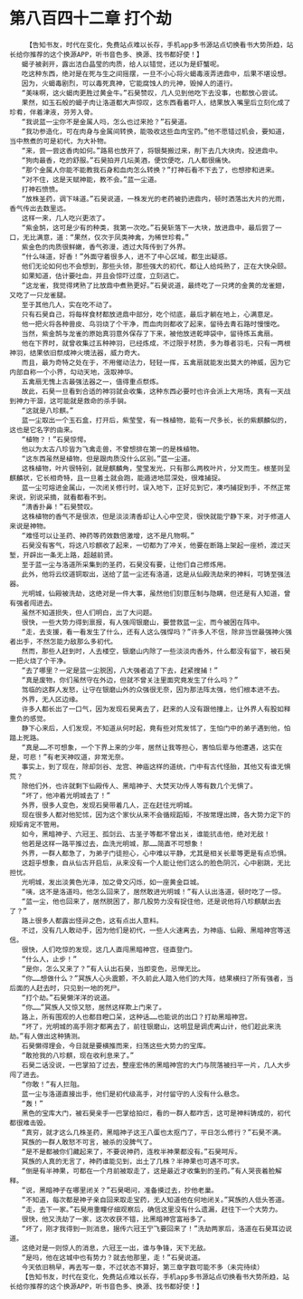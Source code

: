 # 第八百四十二章 打个劫
        【告知书友，时代在变化，免费站点难以长存，手机app多书源站点切换看书大势所趋，站长给你推荐的这个换源APP，听书音色多、换源、找书都好使！】
       蝎子被剥开，露出洁白晶莹的肉质，给人以错觉，还以为是虾蟹呢。
       吃这种东西，绝对是在死与生之间摇摆，一旦不小心将火蝎毒液弄进鼎中，后果不堪设想。
       因为，火蝎毒剧烈，可以毒死真神，它能腐蚀人的元神，毁掉人的道行。
       “美味啊，这火蝎肉更胜过黄金牛。”石昊赞叹，几人见到他吃下去没事，也都放心尝试。
       果然，如玉石般的蝎子肉让洛道都大声惊叹，这东西看着吓人，结果放入嘴里后立刻化成了珍肴，伴着津液，芬芳入骨。
       “我说蓝一尘你不是金属人吗，怎么也过来抢？”石昊道。
       “我功参造化，可在肉身与金属间转换，能吸收这些血肉宝药。”他不愿错过机会，要知道，当中熬煮的可是初代，为大补物。
       “来，尝一尝这香肉如何。”路易也放开了，将银獒搬过来，削下去几大块肉，投进鼎中。
       “狗肉最香，吃的舒服。”石昊拍开几坛美酒，便饮便吃，几人都很痛快。
       “那个金属人你能不能教我石身和血肉怎么转换？”打神石看不下去了，也想掺和进来。
       “对不住，这是天赋神能，教不会。”蓝一尘道。
       打神石愤愤。
       “放株圣药，调下味道。”石昊说道，一株发光的老药被扔进鼎内，顿时洒落出大片的光雨，香气传出去数里远。
       这样一来，几人吃兴更浓了。
       “紫金鹄，这可是少有的种类，我第一次吃。”石昊斩落下一大块，放进鼎中，最后尝了一口，无比满意，道：“果然，仅次于凤类神禽，为稀世珍肴。”
       紫金色的肉质很鲜嫩，香气弥漫，透过大阵传到了外界。
       “什么味道，好香！”外面守着很多人，进不了中心区域，都生出疑惑。
       他们无论如何也不会想到，那些头领，那些强大的初代，都让人给炖熟了，正在大快朵颐。
       如果知道，估计要吐血，并且会惊吓过度，立刻逃亡。
       “这龙雀，我觉得烤熟了比放鼎中煮熟更好。”石昊说道，最终吃了一只烤的金黄的龙雀翅，又吃了一只龙雀腿。
       至于其他几人，实在吃不动了。
       只有石昊自己，将每样食材都放进鼎中部分，吃个彻底，最后才躺在地上，心满意足。
       他一把火将各种兽皮、鸟羽烧了个干净，而血肉则都收了起来，留待去青石路时慢慢吃。
       当然，紫金鹄与龙雀的原始真羽意外保存了下来，被他放进乾坤袋中，留待炼五禽扇。
       他在下界时，就曾收集过五种神羽，已经炼成，不过限于材质，多为尊者羽毛，只有一两根神羽，结果依旧祭成神火境法器，威力奇大。
       而且，最为奇特之处在于，不用催动法力，轻轻一挥，五禽扇就能发出莫大的神威，因为它内部自称一个小界，勾动天地，汲取神华。
       五禽扇无愧上古最强法器之一，值得重点祭炼。
       故此，石昊一旦看到合适的神羽就会收集，这种东西必要时也许会派上大用场，真有一天战到神力干涸，这可能就是救命的杀手锏。
       “这就是八珍麒。”
       蓝一尘取出一个玉石盒，打开后，紫莹莹，有一株植物，能有一尺多长，长的紫麒麟似的，这也是它名字的由来。
       “植物？！”石昊惊愕。
       他以为太古八珍皆为飞禽走兽，不曾想排在第一的是株植物。
       “这东西虽然是植物，但是跟肉质没什么区别。”蓝一尘道。
       这株植物，叶片很特别，就是麒麟角，莹莹发光，只有那么两枚叶片，分叉而生。根茎则呈麒麟状，它长相奇特，且一旦着土就会跑，能遁进地层深处，很难捕捉。
       蓝一尘可熔进金属山，一次闭关修行时，误入地下，正好见到它，凑巧捕捉到手，不然正常来说，别说采摘，就看都看不到。
       “清香扑鼻！”石昊赞叹。
       这株植物的香气不是很浓，但是淡淡清香却让人心中空灵，很快就能宁静下来，对于修道人来说是神物。
       “难怪可以让圣药、神药等药效数倍激增，这不是凡物啊。”
       石昊没有客气，将这八珍麒收了起来，一切都为了冲关，他要在断路上架起一座桥，渡过天堑，开辟出一条无上路，超越前贤。
       至于蓝一尘与洛道所采集到的圣药，石昊没有要，让他们自己修炼用。
       此外，他将云纹道铜取出，送给了蓝一尘还有洛道，这是从仙殿洗劫来的神料，可铸至强法器。
       光明城，仙殿被洗劫，这绝对是一件大事，虽然他们刻意压制与隐瞒，但还是有人知道，曾有强者闯进去。
       虽然不知道损失，但人们明白，出了大问题。
       很快，一些大势力得到禀报，有人强闯银磨山，要营救蓝一尘，而今被困在阵中。
       “走，去支援，看一看发生了什么，还有人这么强悍吗？”许多人不信，除非当世最强神火强者出手，不然怎能力敌那么多初代。
       然而，那些人赶到时，人去楼空，银磨山内除了一些淡淡肉香外，什么都没有留下，被石昊一把火烧了个干净。
       “去了哪里？一定是蓝一尘脱困，八大强者追了下去，赶紧搜捕！”
       “真是废物，你们虽然守在外边，但就不曾关注里面究竟发生了什么吗？”
       驾临的这群人发怒，让守在银磨山外的众强很无奈，因为那法阵太强，他们根本进不去。
       外界，无人区边缘。
       许多人都长出了一口气，因为发现石昊离去了，赶来的人没有跟他撞上，让外界人有股如释重负的感觉。
       静下心来后，人们发现，不知道从何时起，竟有些对荒发怵了，生怕门中的弟子遇到他，怕踏上死路。
       “真是……不可想象，一个下界上来的少年，居然让我等担心，害怕后辈与他遭遇，这实在是，可悲！”有老天神叹道，非常无奈。
       事实上，到了现在，除却剑谷、龙宫、神庙这样的道统，门中有古代怪胎，其他又有谁无惧荒？
       除他们外，也许就剩下仙殿传人、黑暗神子、大焚天功传人等有数几个无惧了。
       “坏了，他冲着光明城去了！”
       外界，很多人变色，发现石昊带着几人，正在赶往光明城。
       现在很多人都对他犯怵，因为这个家伙从来不会循规蹈矩，不按常理出牌，各大势力定下的规矩肯定不管用。
       如今，黑暗神子、六冠王、孤剑云、古圣子等都不曾出关，谁能抗击他，绝对无敌！
       他若是这样一路平推过去，血洗光明城，那……简直不可想象！
       外界，一群人都急了，为弟子门徒担心，心中难以平静，尤其是相关长辈等更是有点恐惧。
       这超乎想象，自从仙古开启后，从来没有一个人能让他们这么的脸色阴沉，心中剧跳，无比担忧。
       光明城，发出淡黄色光泽，加之骨文闪烁，如一座黄金巨城。
       “咦，这不是洛道吗，他怎么回来了，居然敢进光明城！”有人认出洛道，顿时吃了一惊。
       “蓝一尘，他也回来了，居然脱困了，那几股势力没有捉住他，还是说他将八珍麒献出去了？”
       路上很多人都露出怪异之色，这有点出人意料。
       不过，没有几人敢动手，因为他们是初代，一些人火速离去，为神庙、仙殿、黑暗神宫等送信。
       很快，人们吃惊的发现，这几人直闯黑暗神宫，径直登门。
       “什么人，止步！”
       “是你，怎么又来了？”有人认出石昊，当即变色，忌惮无比。
       “你……想做什么？”冥族人心头震颤，不久前此人踏入他们的大阵，结果横扫了所有强者，当后面的人赶去时，只见到一地的死尸。
       “打个劫。”石昊懒洋洋的说道。
       “你……”冥族人又惊又怒，居然这样欺上门来了。
       路上，所有围观的人也都目瞪口呆，这种话……也能说的出口？打劫黑暗神宫。
       “坏了，光明城的高手刚才都离去了，前往银磨山，这明显是调虎离山计，他们趁此来洗劫。”有人做出这种猜测。
       石昊懒得理会，今日就是要横推而来，扫荡这些大势力的宝库。
       “敢抢我的八珍麒，现在收利息来了。”
       石昊二话没说，一巴掌拍了过去，整座宏伟的黑暗神宫的大门与院落被扫平一片，几人大步闯了进去。
       “你敢！”有人拦阻。
       蓝一尘与洛道直接出手，他们是初代级高手，对付留守的人没有什么悬念。
       “轰！”
       黑色的宝库大门，被石昊亲手一巴掌给拍烂，看的一群人都咋舌，这可是神料铸成的，初代都很难击毁。
       “真穷，就才这么几株圣药，黑暗神子这王八蛋也太抠门了，平日怎么修行？”石昊不满。
       冥族的一群人敢怒不可言，被杀的没脾气了。
       “是不是都被你们藏起来了，不要说神药，连枚半神果都没有。”石昊呵斥。
       冥族的人真的无言了，神药谁能见到，出土了几株？半神果也可遇不可求。
       “倒是有半神果，可都在一个月前被取走了，这是最近才收集到的圣药。”有人哭丧着脸解释。
       “说，黑暗神子在哪里闭关？”石昊喝问，准备摸过去，抄他老巢。
       “不知道，每次都是神子亲自回来取走宝药，无人知道他在何地闭关。”冥族的人低头答道。
       “走，去下一家。”石昊用重瞳仔细观察后，确信这里没有什么遗漏，赶往下一个大势力。
       很快，他又洗劫了一家，这次收获不错，比黑暗神宫富裕多了。
       “坏了，刚才我得到一则消息，据传六冠王宁飞要回来了！”洗劫两家后，洛道在石昊耳边说道。
       这绝对是一则惊人的消息，六冠王一出，谁与争锋，天下无敌。
       “是吗，他在这城中也有势力？就去他那里，走！”石昊说道。
       今天依旧稍早，再去写一章，不过状态不算好，第三章字数可能不多（未完待续）
       【告知书友，时代在变化，免费站点难以长存，手机app多书源站点切换看书大势所趋，站长给你推荐的这个换源APP，听书音色多、换源、找书都好使！】